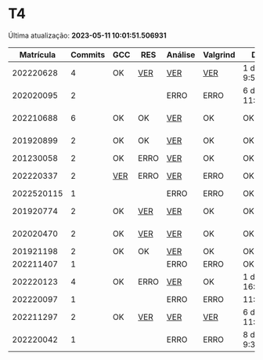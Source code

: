 # T4
Última atualização: **2023-05-11 10:01:51.506931**

|  Matrícula | Commits | GCC |  RES |  Análise |  Valgrind |  Data |  Duração | 
|---|---|---|---|---|---|---|---|
|  202220628 |  4 |  OK |  [VER](./relatorios/202220628/T4/resposta.txt) |   [VER](./relatorios/202220628/T4/report.html) |  [VER](./relatorios/202220628/T4/valgrind.txt) |  1 day, 9:55:40 |  19 days, 20:29:47 | 
|  202020095 |  2 |   |   |   ERRO |  ERRO |  6 days, 11:12:20 |  21 days, 0:09:44 | 
|  202210688 |  6 |  OK |  OK |   [VER](./relatorios/202210688/T4/report.html) |  OK |  OK |  10 days, 16:05:38 | 
|  201920899 |  2 |  OK |  OK |   [VER](./relatorios/201920899/T4/report.html) |  OK |  OK |  3 days, 3:09:35 | 
|  201230058 |  2 |  OK |  ERRO |   [VER](./relatorios/201230058/T4/report.html) |  OK |  OK |  4:02:33 | 
|  202220337 |  2 |  [VER](./relatorios/202220337/T4/compilador.txt) |  ERRO |   [VER](./relatorios/202220337/T4/report.html) |  ERRO |  OK |  7 days, 7:19:42 | 
|  2022520115 |  1 |   |   |   ERRO |  ERRO |  OK |  nada | 
|  201920774 |  2 |  OK |  [VER](./relatorios/201920774/T4/resposta.txt) |   [VER](./relatorios/201920774/T4/report.html) |  OK |  OK |  6 days, 15:22:10 | 
|  202020470 |  2 |  OK |  [VER](./relatorios/202020470/T4/resposta.txt) |   [VER](./relatorios/202020470/T4/report.html) |  OK |  OK |  5 days, 23:13:56 | 
|  201921198 |  2 |  OK |  OK |   [VER](./relatorios/201921198/T4/report.html) |  OK |  OK |  0:01:20 | 
|  202211407 |  1 |   |   |   ERRO |  ERRO |  OK |  nada | 
|  202220123 |  4 |  OK |  ERRO |   [VER](./relatorios/202220123/T4/report.html) |  OK |  1 day, 16:44:30 |  2 days, 1:25:23 | 
|  202220097 |  1 |   |   |   ERRO |  ERRO |  11:43:03 |  nada | 
|  202211297 |  2 |  OK |  [VER](./relatorios/202211297/T4/resposta.txt) |   [VER](./relatorios/202211297/T4/report.html) |  [VER](./relatorios/202211297/T4/valgrind.txt) |  6 days, 11:42:36 |  5 days, 2:06:34 | 
|  202220042 |  1 |   |   |   ERRO |  ERRO |  8 days, 9:32:11 |  nada | 
